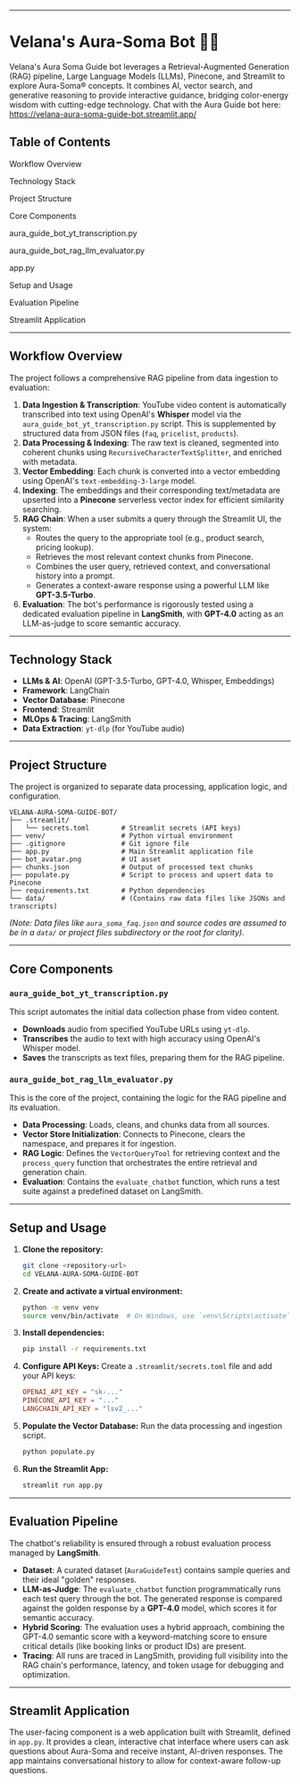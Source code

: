 

-----

# Velana's Aura-Soma Bot 🌈✨

Velana's Aura Soma Guide bot leverages a Retrieval-Augmented Generation (RAG) pipeline, Large Language Models (LLMs), Pinecone, and Streamlit to explore Aura-Soma® concepts. It combines AI, vector search, and generative reasoning to provide interactive guidance, bridging color-energy wisdom with cutting-edge technology. Chat with the Aura Guide bot here: https://velana-aura-soma-guide-bot.streamlit.app/ 

## Table of Contents

Workflow Overview

Technology Stack

Project Structure

Core Components

aura_guide_bot_yt_transcription.py

aura_guide_bot_rag_llm_evaluator.py

app.py

Setup and Usage

Evaluation Pipeline

Streamlit Application

-----

## Workflow Overview

The project follows a comprehensive RAG pipeline from data ingestion to evaluation:

1.  **Data Ingestion & Transcription**: YouTube video content is automatically transcribed into text using OpenAI's **Whisper** model via the `aura_guide_bot_yt_transcription.py` script. This is supplemented by structured data from JSON files (`faq`, `pricelist`, `products`).
2.  **Data Processing & Indexing**: The raw text is cleaned, segmented into coherent chunks using `RecursiveCharacterTextSplitter`, and enriched with metadata.
3.  **Vector Embedding**: Each chunk is converted into a vector embedding using OpenAI's `text-embedding-3-large` model.
4.  **Indexing**: The embeddings and their corresponding text/metadata are upserted into a **Pinecone** serverless vector index for efficient similarity searching.
5.  **RAG Chain**: When a user submits a query through the Streamlit UI, the system:
      * Routes the query to the appropriate tool (e.g., product search, pricing lookup).
      * Retrieves the most relevant context chunks from Pinecone.
      * Combines the user query, retrieved context, and conversational history into a prompt.
      * Generates a context-aware response using a powerful LLM like **GPT-3.5-Turbo**.
6.  **Evaluation**: The bot's performance is rigorously tested using a dedicated evaluation pipeline in **LangSmith**, with **GPT-4.0** acting as an LLM-as-judge to score semantic accuracy.

-----

## Technology Stack

  * **LLMs & AI**: OpenAI (GPT-3.5-Turbo, GPT-4.0, Whisper, Embeddings)
  * **Framework**: LangChain
  * **Vector Database**: Pinecone
  * **Frontend**: Streamlit
  * **MLOps & Tracing**: LangSmith
  * **Data Extraction**: `yt-dlp` (for YouTube audio)

-----

## Project Structure

The project is organized to separate data processing, application logic, and configuration.

```
VELANA-AURA-SOMA-GUIDE-BOT/
├── .streamlit/
│   └── secrets.toml        # Streamlit secrets (API keys)
├── venv/                   # Python virtual environment
├── .gitignore              # Git ignore file
├── app.py                  # Main Streamlit application file
├── bot_avatar.png          # UI asset
├── chunks.json             # Output of processed text chunks
├── populate.py             # Script to process and upsert data to Pinecone
├── requirements.txt        # Python dependencies
└── data/                   # (Contains raw data files like JSONs and transcripts)
```

*(Note: Data files like `aura_soma_faq.json` and source codes are assumed to be in a `data/` or project files subdirectory or the root for clarity).*

-----

## Core Components

### `aura_guide_bot_yt_transcription.py`

This script automates the initial data collection phase from video content.

  * **Downloads** audio from specified YouTube URLs using `yt-dlp`.
  * **Transcribes** the audio to text with high accuracy using OpenAI's Whisper model.
  * **Saves** the transcripts as text files, preparing them for the RAG pipeline.

### `aura_guide_bot_rag_llm_evaluator.py`

This is the core of the project, containing the logic for the RAG pipeline and its evaluation.

  * **Data Processing**: Loads, cleans, and chunks data from all sources.
  * **Vector Store Initialization**: Connects to Pinecone, clears the namespace, and prepares it for ingestion.
  * **RAG Logic**: Defines the `VectorQueryTool` for retrieving context and the `process_query` function that orchestrates the entire retrieval and generation chain.
  * **Evaluation**: Contains the `evaluate_chatbot` function, which runs a test suite against a predefined dataset on LangSmith.

-----

## Setup and Usage

1.  **Clone the repository:**
    ```bash
    git clone <repository-url>
    cd VELANA-AURA-SOMA-GUIDE-BOT
    ```
2.  **Create and activate a virtual environment:**
    ```bash
    python -m venv venv
    source venv/bin/activate  # On Windows, use `venv\Scripts\activate`
    ```
3.  **Install dependencies:**
    ```bash
    pip install -r requirements.txt
    ```
4.  **Configure API Keys:**
    Create a `.streamlit/secrets.toml` file and add your API keys:
    ```toml
    OPENAI_API_KEY = "sk-..."
    PINECONE_API_KEY = "..."
    LANGCHAIN_API_KEY = "lsv2_..."
    ```
5.  **Populate the Vector Database:**
    Run the data processing and ingestion script.
    ```bash
    python populate.py
    ```
6.  **Run the Streamlit App:**
    ```bash
    streamlit run app.py
    ```

-----

## Evaluation Pipeline

The chatbot's reliability is ensured through a robust evaluation process managed by **LangSmith**.

  * **Dataset**: A curated dataset (`AuraGuideTest`) contains sample queries and their ideal "golden" responses.
  * **LLM-as-Judge**: The `evaluate_chatbot` function programmatically runs each test query through the bot. The generated response is compared against the golden response by a **GPT-4.0** model, which scores it for semantic accuracy.
  * **Hybrid Scoring**: The evaluation uses a hybrid approach, combining the GPT-4.0 semantic score with a keyword-matching score to ensure critical details (like booking links or product IDs) are present.
  * **Tracing**: All runs are traced in LangSmith, providing full visibility into the RAG chain's performance, latency, and token usage for debugging and optimization.

-----

## Streamlit Application

The user-facing component is a web application built with Streamlit, defined in `app.py`. It provides a clean, interactive chat interface where users can ask questions about Aura-Soma and receive instant, AI-driven responses. 
The app maintains conversational history to allow for context-aware follow-up questions.
